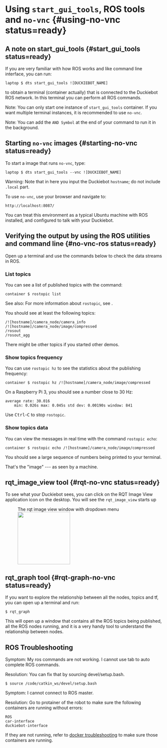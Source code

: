 # Using `start_gui_tools`, ROS tools and `no-vnc` {#using-no-vnc status=ready}

## A note on start_gui_tools {#start_gui_tools status=ready}

If you are very familiar with how ROS works and like command line interface, you can run:

    laptop $ dts start_gui_tools ![DUCKIEBOT_NAME]

to obtain a terminal (container actually) that is connected to the Duckiebot ROS network. In this terminal you can perform all ROS commands.

Note: You can only start one instance of `start_gui_tools` container. If you want multiple terminal instances, it is recommended to use `no-vnc`.

Note: You can add the `AND Symbol` at the end of your command to run it in the background.

## Starting `no-vnc` images {#starting-no-vnc status=ready}

To start a image that runs `no-vnc`, type:

    laptop $ dts start_gui_tools --vnc ![DUCKIEBOT_NAME]

Warning: Note that in here you input the Duckiebot `hostname`; do not include `.local` part.

To use `no-vnc`, use your browser and navigate to:

    http://localhost:8087/

You can treat this environment as a typical Ubuntu machine with ROS installed, and configured to talk with your Duckiebot.

## Verifying the output by using the ROS utilities and command line {#no-vnc-ros status=ready}

Open up a terminal and use the commands below to check the data streams in ROS.

### List topics

You can see a list of published topics with the command:

    container $ rostopic list

See also: For more information about `rostopic`, see [](+software_reference#rostopic).

You should see at least the following topics:

    /![hostname]/camera_node/camera_info
    /![hostname]/camera_node/image/compressed
    /rosout
    /rosout_agg

There might be other topics if you started other demos.

### Show topics frequency

You can use `rostopic hz` to see the statistics about the publishing frequency:

    container $ rostopic hz /![hostname]/camera_node/image/compressed

On a Raspberry Pi 3, you should see a number close to 30 Hz:

    average rate: 30.016
        min: 0.026s max: 0.045s std dev: 0.00190s window: 841

Use <kbd>Ctrl</kbd>-<kbd>C</kbd> to stop `rostopic`.

### Show topics data

You can view the messages in real time with the command `rostopic echo`:

    container $ rostopic echo /![hostname]/camera_node/image/compressed

You should see a large sequence of numbers being printed to your terminal.

That's the "image" --- as seen by a machine.

## rqt_image_view tool {#rqt-no-vnc status=ready}

To see what your Duckiebot sees, you can click on the RQT Image View application icon on the desktop. You will see the `rqt_image_view` starts up

<figure>
    <figcaption>The rqt image view window with dropdown menu</figcaption>
    <img style='width:12em' src="rqt_image_view.png"/>
</figure>

## rqt_graph tool {#rqt-graph-no-vnc status=ready}

If you want to explore the relationship between all the nodes, topics and tf, you can open up a terminal and run:

    $ rqt_graph

This will open up a window that contains all the ROS topics being published, all the ROS nodes running, and it is a very handy tool to understand the relationship between nodes.

## ROS Troubleshooting

Symptom: My ros commands are not working. I cannot use tab to auto complete ROS commands.

Resolution: You can fix that by sourcing devel/setup.bash.

    $ source /code/catkin_ws/devel/setup.bash

Symptom: I cannot connect to ROS master.

Resolution: Go to protainer of the robot to make sure the following containers are running without errors:

    ROS
    car-interface
    duckiebot-interface

If they are not running, refer to [docker troubleshooting](#setup-troubleshooting-docker) to make sure those containers are running.

